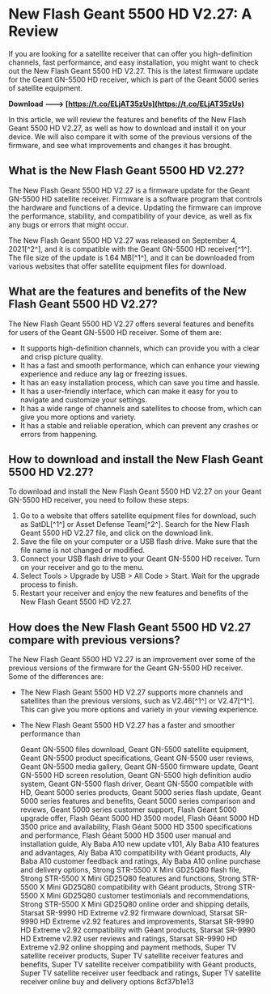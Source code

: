 # New Flash Geant 5500 HD V2.27: A Review
 
If you are looking for a satellite receiver that can offer you high-definition channels, fast performance, and easy installation, you might want to check out the New Flash Geant 5500 HD V2.27. This is the latest firmware update for the Geant GN-5500 HD receiver, which is part of the Geant 5000 series of satellite equipment.
 
**Download ---> [https://t.co/ELjAT35zUs](https://t.co/ELjAT35zUs)**


 
In this article, we will review the features and benefits of the New Flash Geant 5500 HD V2.27, as well as how to download and install it on your device. We will also compare it with some of the previous versions of the firmware, and see what improvements and changes it has brought.
 
## What is the New Flash Geant 5500 HD V2.27?
 
The New Flash Geant 5500 HD V2.27 is a firmware update for the Geant GN-5500 HD satellite receiver. Firmware is a software program that controls the hardware and functions of a device. Updating the firmware can improve the performance, stability, and compatibility of your device, as well as fix any bugs or errors that might occur.
 
The New Flash Geant 5500 HD V2.27 was released on September 4, 2021[^2^], and it is compatible with the Geant GN-5500 HD receiver[^1^]. The file size of the update is 1.64 MB[^1^], and it can be downloaded from various websites that offer satellite equipment files for download.
 
## What are the features and benefits of the New Flash Geant 5500 HD V2.27?
 
The New Flash Geant 5500 HD V2.27 offers several features and benefits for users of the Geant GN-5500 HD receiver. Some of them are:
 
- It supports high-definition channels, which can provide you with a clear and crisp picture quality.
- It has a fast and smooth performance, which can enhance your viewing experience and reduce any lag or freezing issues.
- It has an easy installation process, which can save you time and hassle.
- It has a user-friendly interface, which can make it easy for you to navigate and customize your settings.
- It has a wide range of channels and satellites to choose from, which can give you more options and variety.
- It has a stable and reliable operation, which can prevent any crashes or errors from happening.

## How to download and install the New Flash Geant 5500 HD V2.27?
 
To download and install the New Flash Geant 5500 HD V2.27 on your Geant GN-5500 HD receiver, you need to follow these steps:

1. Go to a website that offers satellite equipment files for download, such as SatDL[^1^] or Asset Defense Team[^2^]. Search for the New Flash Geant 5500 HD V2.27 file, and click on the download link.
2. Save the file on your computer or a USB flash drive. Make sure that the file name is not changed or modified.
3. Connect your USB flash drive to your Geant GN-5500 HD receiver. Turn on your receiver and go to the menu.
4. Select Tools > Upgrade by USB > All Code > Start. Wait for the upgrade process to finish.
5. Restart your receiver and enjoy the new features and benefits of the New Flash Geant 5500 HD V2.27.

## How does the New Flash Geant 5500 HD V2.27 compare with previous versions?
 
The New Flash Geant 5500 HD V2.27 is an improvement over some of the previous versions of the firmware for the Geant GN-5500 HD receiver. Some of the differences are:

- The New Flash Geant 5500 HD V2.27 supports more channels and satellites than the previous versions, such as V2.46[^1^] or V2.47[^1^]. This can give you more options and variety in your viewing experience.
- The New Flash Geant 5500 HD V2.27 has a faster and smoother performance than

    Geant GN-5500 files download,  Geant GN-5500 satellite equipment,  Geant GN-5500 product specifications,  Geant GN-5500 user reviews,  Geant GN-5500 media gallery,  Geant GN-5500 firmware update,  Geant GN-5500 HD screen resolution,  Geant GN-5500 high definition audio system,  Geant GN-5500 flash driver,  Geant GN-5500 compatible with HD,  Geant 5000 series products,  Geant 5000 series flash update,  Geant 5000 series features and benefits,  Geant 5000 series comparison and reviews,  Geant 5000 series customer support,  Flash Géant 5000 upgrade offer,  Flash Géant 5000 HD 3500 model,  Flash Géant 5000 HD 3500 price and availability,  Flash Géant 5000 HD 3500 specifications and performance,  Flash Géant 5000 HD 3500 user manual and installation guide,  Aly Baba A10 new update v101,  Aly Baba A10 features and advantages,  Aly Baba A10 compatibility with Géant products,  Aly Baba A10 customer feedback and ratings,  Aly Baba A10 online purchase and delivery options,  Strong STR-5500 X Mini GD25Q80 flash file,  Strong STR-5500 X Mini GD25Q80 features and functions,  Strong STR-5500 X Mini GD25Q80 compatibility with Géant products,  Strong STR-5500 X Mini GD25Q80 customer testimonials and recommendations,  Strong STR-5500 X Mini GD25Q80 online order and shipping details,  Starsat SR-9990 HD Extreme v2.92 firmware download,  Starsat SR-9990 HD Extreme v2.92 features and improvements,  Starsat SR-9990 HD Extreme v2.92 compatibility with Géant products,  Starsat SR-9990 HD Extreme v2.92 user reviews and ratings,  Starsat SR-9990 HD Extreme v2.92 online shopping and payment methods,  Super TV satellite receiver products,  Super TV satellite receiver features and benefits,  Super TV satellite receiver compatibility with Géant products,  Super TV satellite receiver user feedback and ratings,  Super TV satellite receiver online buy and delivery options
 8cf37b1e13


